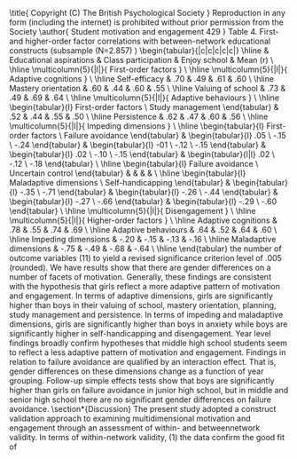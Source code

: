 \title{
Copyright (C) The British Psychological Society
}
Reproduction in any form (including the internet) is prohibited without prior permission from the Society
\author{
Student motivation and engagement 429
}
Table 4. First- and higher-order factor correlations with between-network educational constructs (subsample \(N=2.857\) )
\begin{tabular}{|c|c|c|c|c|}
\hline & Educational aspirations & Class participation & Enjoy school & Mean \(r\) \\
\hline \multicolumn{5}{|l|}{ First-order factors } \\
\hline \multicolumn{5}{|l|}{ Adaptive cognitions } \\
\hline Self-efficacy & .70 & .49 & .61 & .60 \\
\hline Mastery orientation & .60 & .44 & .60 & .55 \\
\hline Valuing of school & .73 & .49 & .69 & .64 \\
\hline \multicolumn{5}{|l|}{ Adaptive behaviours } \\
\hline \begin{tabular}{l} 
First-order factors \\
Study management
\end{tabular} & .52 & .44 & .55 & .50 \\
\hline Persistence & .62 & .47 & .60 & .56 \\
\hline \multicolumn{5}{|l|}{ Impeding dimensions } \\
\hline \begin{tabular}{l} 
First-order factors \\
Failure avoidance
\end{tabular} & \begin{tabular}{l}
.05 \\
-.15 \\
-.24
\end{tabular} & \begin{tabular}{l}
-01 \\
-.12 \\
-.15
\end{tabular} & \begin{tabular}{l}
.02 \\
-.10 \\
-.15
\end{tabular} & \begin{tabular}{l|l}
.02 \\
-.12 \\
-.18
\end{tabular} \\
\hline \begin{tabular}{l} 
Failure avoidance \\
Uncertain control
\end{tabular} & & & & \\
\hline \begin{tabular}{l} 
Maladaptive dimensions \\
Self-handicapping
\end{tabular} & \begin{tabular}{l}
-.35 \\
-.71
\end{tabular} & \begin{tabular}{l}
-.26 \\
-.44
\end{tabular} & \begin{tabular}{l}
-.27 \\
-.66
\end{tabular} & \begin{tabular}{l}
-.29 \\
-.60
\end{tabular} \\
\hline \multicolumn{5}{|l|}{ Disengagement } \\
\hline \multicolumn{5}{|l|}{ Higher-order factors } \\
\hline Adaptive cognitions & .78 & .55 & .74 & .69 \\
\hline Adaptive behaviours & .64 & .52 & .64 & .60 \\
\hline Impeding dimensions & -.20 & -.15 & -.13 & -.16 \\
\hline Maladaptive dimensions & -.75 & -.49 & -.68 & -.64 \\
\hline
\end{tabular}
the number of outcome variables (11) to yield a revised significance criterion level of .005 (rounded).
We have results show that there are gender differences on a number of facets of motivation. Generally, these findings are consistent with the hypothesis that girls reflect a more adaptive pattern of motivation and engagement. In terms of adaptive dimensions, girls are significantly higher than boys in their valuing of school, mastery orientation, planning, study management and persistence. In terms of impeding and maladaptive dimensions, girls are significantly higher than boys in anxiety while boys are significantly higher in self-handicapping and disengagement. Year level findings broadly confirm hypotheses that middle high school students seem to reflect a less adaptive pattern of motivation and engagement. Findings in relation to failure avoidance are qualified by an interaction effect. That is, gender differences on these dimensions change as a function of year grouping. Follow-up simple effects tests show that boys are significantly higher than girls on failure avoidance in junior high school, but in middle and senior high school there are no significant gender differences on failure avoidance.
\section*{Discussion}
The present study adopted a construct validation approach to examining multidimensional motivation and engagement through an assessment of within- and betweennetwork validity. In terms of within-network validity, (1) the data confirm the good fit of